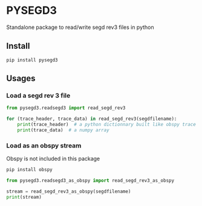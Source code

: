# PYSEGD3 

Standalone package to read/write segd rev3 files in python

## Install 

`pip install pysegd3` 

## Usages
### Load a segd rev 3 file
```python
from pysegd3.readsegd3 import read_segd_rev3

for (trace_header, trace_data) in read_segd_rev3(segdfilename):
    print(trace_header)  # a python dictionnary built like obspy trace stats header
    print(trace_data)  # a numpy array
```

### Load as an obspy stream
Obspy is not included in this package
```python
pip install obspy
```

```python
from pysegd3.readsegd3_as_obspy import read_segd_rev3_as_obspy

stream = read_segd_rev3_as_obspy(segdfilename)
print(stream)
```

